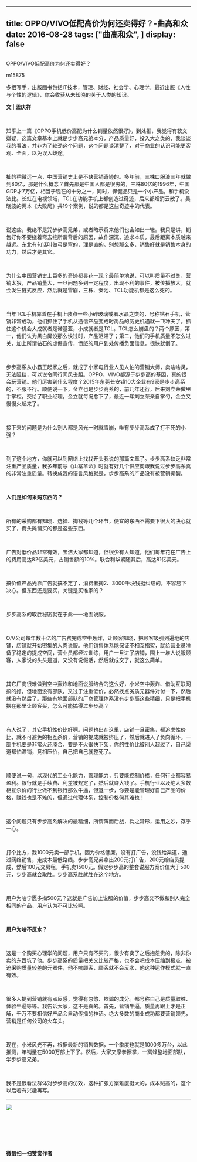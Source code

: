 
---
title:   OPPO/VIVO低配高价为何还卖得好？-曲高和众
date: 2016-08-28
tags: ["曲高和众", ]
display: false
---


## 



OPPO/VIVO低配高价为何还卖得好？




m15875




多栖写手，出版图书包括IT技术，管理、财经、社会学、心理学。最近出版《人性与个性的逻辑》，你会收获从未知晓的关于人类的知识。


**文 | 孟庆祥**

&nbsp;

知乎上一篇《OPPO手机低价高配为什么销量依然很好》，到处推，我觉得有软文嫌疑，这篇文章基本上就是步步高兄弟本分，产品质量好，投入大之类的，我谈谈我的看法，并非为了较劲这个问题，这个问题谈清楚了，对于商业的认识可能更客观、全面，以免误入歧途。

&nbsp;

扯的稍微远一点，中国营销史上是不缺营销奇迹的。多年前，三株口服液三年就做到80亿，那是什么概念？首先那是中国人都是很穷的，三株80亿的1996年，中国GDP才7万亿，相当于现在的十分之一，同时，保健品只是一个小产品，和手机没法比。长虹在电视领域，TCL在功能手机上都创造过奇迹，后来都烟消云散了。吴晓波的两本《大败局》共19个案例，说的都是这些奇迹中的代表。

&nbsp;

说这些，我绝不是咒步步高兄弟，或者暗示将来他们也会如出一辙。我只是讲，销售好你不要绕着弯去挖所谓背后的原因，故作深沉、追求本质，最后距离本质越来越远。东北有句话叫做弓是弯的，理是直的。别想那么多，销售好就是销售本身的功力，然后才是其它。

&nbsp;

为什么中国营销史上巨多的奇迹都昙花一现？最简单地说，可以叫质量不过关，营销太狠，产品销量大，一旦问题多到一定程度，出现不利的事件，被传播放大，就会发生链式反应，然后就是雪崩，三株、秦池、TCL功能机都是这么死的。

&nbsp;

当年TCL手机靠着在手机上装点一些小碎玻璃或者水晶之类的，号称钻石手机，营销非常成功，他们抓住了手机从通信产品变成时尚品的历史机遇就一飞冲天了。抓住这个机会大成就者是诺基亚，小成就者是TCL。TCL怎么崩盘的？两个原因，第一，他们认为黑白屏没那么快过时，产品迟滞了；第二，他们的手机质量不怎么过关，加上所谓钻石的虚假宣传，愤怒的用户到处传播负面信息，很快就倒了。

&nbsp;

步步高系从小霸王起家之后，就成了小家电行业人见人怕的营销大师，卖啥啥灵，无法阻挡，可以说令同行闻风丧胆。OPPO、VIVO都源于步步高的基因，真的很会玩营销。他们厉害到什么程度？2015年东莞长安镇10大企业有9家是步步高系的，不服不行。顺便说一下，金立也是步步高系的，前几年还行，后来刘立荣做甩手掌柜，交给了职业经理，金立就每况愈下了，最近一年刘立荣亲自掌勺，金立又慢慢火起来了。

&nbsp;

接下来的问题是为什么别人都是风光一时就雪崩，唯有步步高系成了打不死的小强？

&nbsp;

到了这个地方，你就可以到网络上找找开头我说的那篇文章了。步步高系缺乏非常注重产品质量，我多年前写《山寨革命》时就有好几个供应商跟我说过步步高系真的非常注重质量。转换成我的语言风格就是，步步高系的产品没有被营销撕裂。

&nbsp;

**人们是如何采购东西的？**

&nbsp;

所有的采购都有知晓、选择、掏钱等几个环节，便宜的东西不需要下很大的决心就买了，街头摊铺买的都是这些东西。

&nbsp;

广告对低价品非常有效，宝洁大家都知道，但很少有人知道，他们每年花在广告上的费用高达82亿美元，占销售额的10%。联合利华紧随其后，高达81亿美元。

&nbsp;

搞价值产品光靠广告就搞不定了，消费者掏2、3000千块钱挺纠结的，不容易下决心。但东西还是要买，关键是买谁家的？

&nbsp;

步步高系的取胜秘密就在于此——地面说服。

&nbsp;

O/V公司每年数十亿的广告费完成空中轰炸，让顾客知晓，把顾客吸引到遍地的店铺，店铺就开始密集的人肉说服。他们销售体系能保证不相互掐架，就给营业员准备了稳定的提成空间，营业员都经过训练，用户一旦进了店铺，围上一堆人说服顾客，人家说的头头是道，又没有说假话，然后就成交了，就这么简单。

&nbsp;

其它厂商很难做到空中轰炸和地面说服结合的这么好，小米空中轰炸、借助互联网搞的好，但地面没有部队，又过于注重低价，必然找点劣质元器件对付一下，然后就没有然后了。那些有地面部队的厂商管理体系没有步步高这些精细，只是把手机摆在那里让顾客买，怎么可能搞得过步步高？

&nbsp;

有人说了，其它手机性价比好啊。问题也出在这里，店铺一旦密集，都追求性价比，就不可避免的相互杀价，营销的提成就被挤压了，然后就进入了负向循环。一部手机要是非常火还凑合，要是不火很快下架，你的性价比被别人超过了，自己渠道都怕滞销，竞相压价，自己把自己就整死了。

&nbsp;

顺便说一句，以现代的工业化能力，管理能力，只要能控制价格，任何行业都容易盈利。银行就是手续费、利差被规定了，然后就赚大钱了。手机行业以及绝大多数相互杀价的行业做不到银行那么牛逼，但退一步，你要是能管理好自己产品的价格，赚钱也是不难的，但通过代理体系，控制价格何其难也！

&nbsp;

这个问题只有步步高系解决的最精细，所谓阵而后战，兵之常形，运用之妙，存乎一心。

&nbsp;

打个比方，我1000元卖一部手机，因为价格低廉，没有打广告，没钱给渠道，通过网络销售，走成本最低路线。步步高兄弟拿出200元打广告，200元给店员提成，然后100元交房租，手机卖1500元。假定步步高的整套说服方案价值大于500元，步步高就会取胜。步步高系胜就胜在这个地方。

&nbsp;

用户为啥宁愿多掏500元？这就是广告加上说服的价值，步步高又不做和别人完全相同的产品，用户认为不可比较啊。

&nbsp;

**用户为啥不反水？**

&nbsp;

这是一个购买心理学的问题，用户只有不买的，很少有卖了之后抱怨贵的，除非你卖的东西坑了他。步步高系的质量把关又比较严格，也不会吧成本压缩到极点，被迫采购质量较差的元器件，他不吭顾客，顾客就不会反水，他这种运作模式就一直有效。

&nbsp;

很多人提到营销就有点反感，觉得有忽悠、欺骗的成分。都号称自己是质量取胜、体验牛逼等等。我告诉大家，这不是真的。首先，营销牛逼，质量再跟上才是正解，千万不要相信好产品会自动传播的神话。绝大多数的商业成功都要营销领先，营销是任何公司的火车头。

&nbsp;

现在，小米风光不再，根据最新的销售数据，一个季度也就是1000多万台，以此推测，年销量在5000万部上下了。然后，大家又摩拳擦掌，一窝蜂整地面部队，学步步高兄弟。

&nbsp;

我不是很看法群体对步步高的仿效，这种扩张方案难度挺大的，成本贼高的，这个以后若有兴趣再写。





****

**<img data-s="300,640" data-type="jpeg" src="http://mmbiz.qpic.cn/mmbiz/fxGMiaL5Zj1gAtMBdoRAfrkfBNF0WEAG9elY136EMERA8zleoqyibsc68mLpoiagDqkzcRhEo0psRuCqoQbcWg52w/0?wx_fmt=jpeg" data-ratio="1" data-w="430"/>**

&nbsp;

&nbsp;

&nbsp;




**微信扫一扫赞赏作者**













